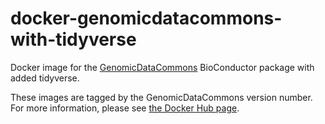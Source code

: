 # docker-genomicdatacommons-with-tidyverse

Docker image for the [GenomicDataCommons](https://bioconductor.org/packages/release/bioc/html/GenomicDataCommons.html) BioConductor package with added tidyverse.

These images are tagged by the GenomicDataCommons version number.
For more information, please see [the Docker Hub page](https://hub.docker.com/r/docker/ningyuan/genomicdatacommons-with-tidyverse).
